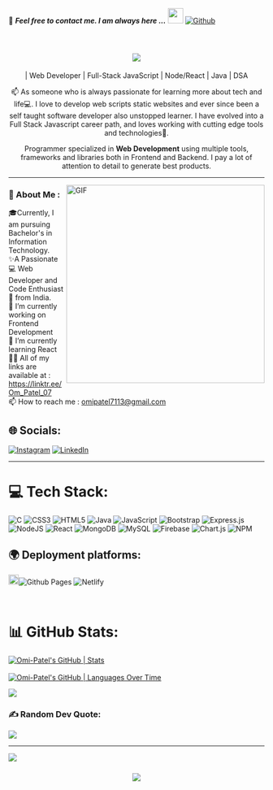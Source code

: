 📝 ***Feel free to contact me. I am always here ...*** <img src="https://media.giphy.com/media/WUlplcMpOCEmTGBtBW/giphy.gif" width="30">  [![Github](https://img.shields.io/github/followers/Omi-Patel?label=Follow%20Me&style=social)](https://github.com/Omi-Patel)
<br>
<br>

<h1 align="center">
    <img src="https://readme-typing-svg.herokuapp.com/?font=Righteous&size=35&center=true&vCenter=true&width=500&height=70&duration=4000&lines=Hi+There!+👋;+I'm+Om+Patel!;" />
</h1>

<p align='center'>| Web Developer | Full-Stack JavaScript | Node/React | Java | DSA </p>

<p align='center'> 📫 As someone who is always passionate for learning more about tech and life💻. I love to develop web scripts static websites and ever since been a self taught software developer also unstopped learner. I have evolved into a Full Stack Javascript career path, and loves working with cutting edge tools and technologies🚀.</p>

<p align='center'>Programmer specialized in <strong>Web Development</strong> using multiple tools, frameworks and libraries both in Frontend and Backend. I pay a lot of attention to detail to generate best products.</p>

<hr>

<img src="https://i.pinimg.com/originals/81/17/8b/81178b47a8598f0c81c4799f2cdd4057.gif" alt="GIF" align="right" width="390px">

<h3>💫 About Me :</h3>


🎓Currently, I am pursuing Bachelor's in Information Technology.<br>✨A Passionate 💻 Web Developer and Code Enthusiast 💜 from India.<br>
🔭 I’m currently working on Frontend Development<br>🌱 I’m currently learning React<br>     👨‍💻 All of my links are available at : https://linktr.ee/Om_Patel_07 <br>
📫 How to reach me : omipatel7113@gmail.com 


## 🌐 Socials:
[![Instagram](https://img.shields.io/badge/Instagram-%23E4405F.svg?logo=Instagram&logoColor=white)](https://instagram.com/omipatel_7113) [![LinkedIn](https://img.shields.io/badge/LinkedIn-%230077B5.svg?logo=linkedin&logoColor=white)](https://linkedin.com/in/https://www.linkedin.com/in/om-patel-34a00722a/) 

 <hr/>


# 💻 Tech Stack:
![C](https://img.shields.io/badge/c-%2300599C.svg?style=for-the-badge&logo=c&logoColor=white) ![CSS3](https://img.shields.io/badge/css3-%231572B6.svg?style=for-the-badge&logo=css3&logoColor=white) ![HTML5](https://img.shields.io/badge/html5-%23E34F26.svg?style=for-the-badge&logo=html5&logoColor=white) ![Java](https://img.shields.io/badge/java-%23ED8B00.svg?style=for-the-badge&logo=java&logoColor=white) ![JavaScript](https://img.shields.io/badge/javascript-%23323330.svg?style=for-the-badge&logo=javascript&logoColor=%23F7DF1E) ![Bootstrap](https://img.shields.io/badge/bootstrap-%23563D7C.svg?style=for-the-badge&logo=bootstrap&logoColor=white) ![Express.js](https://img.shields.io/badge/express.js-%23404d59.svg?style=for-the-badge&logo=express&logoColor=%2361DAFB) ![NodeJS](https://img.shields.io/badge/node.js-6DA55F?style=for-the-badge&logo=node.js&logoColor=white) ![React](https://img.shields.io/badge/react-%2320232a.svg?style=for-the-badge&logo=react&logoColor=%2361DAFB) ![MongoDB](https://img.shields.io/badge/MongoDB-%234ea94b.svg?style=for-the-badge&logo=mongodb&logoColor=white) ![MySQL](https://img.shields.io/badge/mysql-%2300f.svg?style=for-the-badge&logo=mysql&logoColor=white)
 ![Firebase](https://img.shields.io/badge/firebase-%23039BE5.svg?style=for-the-badge&logo=firebase) ![Chart.js](https://img.shields.io/badge/chart.js-F5788D.svg?style=for-the-badge&logo=chart.js&logoColor=white)  ![NPM](https://img.shields.io/badge/NPM-%23000000.svg?style=for-the-badge&logo=npm&logoColor=white)


## 🌍 **Deployment platforms:**<br>

 <img alt="Github Pages" width="20px" height="20px" src="https://techcrunch.com/wp-content/uploads/2010/07/github-logo.png" />![Github Pages](https://img.shields.io/badge/-Github%20Pages-000000?style=flat&logo=github-pages) ![Netlify](https://img.shields.io/badge/-Netlify-000000?style=flat&logo=netlify&labelColor=000000)

<!-- Proudly created with GPRM ( https://gprm.itsvg.in ) -->


<br>

# 📊 GitHub Stats:
<!-- ![](https://github-readme-stats-sigma-five.vercel.app/api?username=Omi-Patel&theme=solarized-dark&hide_border=true&include_all_commits=true&count_private=true)<br/>
![](https://github-readme-streak-stats.herokuapp.com/?user=Omi-Patel&theme=solarized-dark&hide_border=true)<br/> -->




[![Omi-Patel's GitHub | Stats](https://stats.quine.sh/Omi-Patel/github?theme=dark)](https://quine.sh?utm_source=widgets&utm_campaign=Omi-Patel)
<br>
<br>
[![Omi-Patel's GitHub | Languages Over Time](https://stats.quine.sh/Omi-Patel/languages-over-time?theme=dark)](https://quine.sh?utm_source=widgets&utm_campaign=Omi-Patel)

![](https://github-readme-stats-sigma-five.vercel.app/api/top-langs/?username=Omi-Patel&theme=solarized-dark&hide_border=true&include_all_commits=true&count_private=true&layout=compact) 


### ✍️ Random Dev Quote:
![](https://quotes-github-readme.vercel.app/api?type=horizontal&theme=tokyonight)

---
[![](https://visitcount.itsvg.in/api?id=Omi-Patel&icon=2&color=0)](https://visitcount.itsvg.in)

<!-- Proudly created with GPRM ( https://gprm.itsvg.in ) -->

<h3 align="center">
    <img src="https://readme-typing-svg.herokuapp.com/?font=Righteous&size=25&center=true&vCenter=true&width=500&height=70&duration=4000&lines=Thanks+for+visiting!+✌️;+Shoot+me+a+message+on+Linkedin!;I'm+always+down+to+collab+:)">
</h3>
